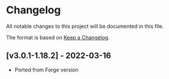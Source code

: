 # Changelog
All notable changes to this project will be documented in this file.

The format is based on [Keep a Changelog].

## [v3.0.1-1.18.2] - 2022-03-16
- Ported from Forge version

[Keep a Changelog]: https://keepachangelog.com/en/1.0.0/
